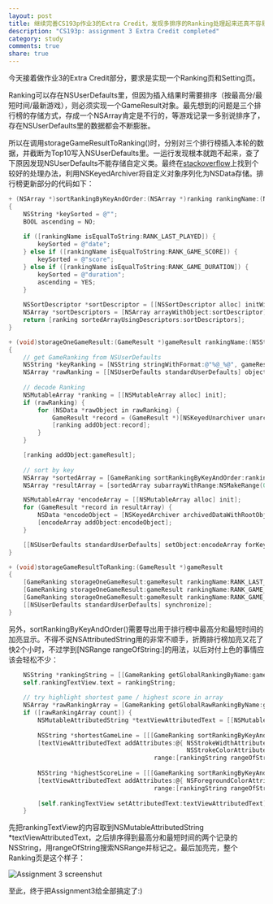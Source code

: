 ```yaml
---
layout: post
title: 继续完善CS193p作业3的Extra Credit，发现多排序的Ranking处理起来还真不容易
description: "CS193p: assignment 3 Extra Credit completed"
category: study
comments: true
share: true
---
```


今天接着做作业3的Extra Credit部分，要求是实现一个Ranking页和Setting页。

Ranking可以存在NSUserDefaults里，但因为插入结果时需要排序（按最高分/最短时间/最新游戏），则必须实现一个GameResult对象。最先想到的问题是三个排行榜的存储方式，存成一个NSArray肯定是不行的，等游戏记录一多别说排序了，存在NSUserDefaults里的数据都会不断膨胀。

所以在调用storageGameResultToRanking()时，分别对三个排行榜插入本轮的数据，并截断为Top10写入NSUserDefaults里。一运行发现根本就跑不起来，查了下原因发现NSUserDefaults不能存储自定义类。最终在[stackoverflow](http://stackoverflow.com/questions/3000220/best-way-to-save-to-nsuserdefaults-for-custom-class)上找到个较好的处理办法，利用NSKeyedArchiver将自定义对象序列化为NSData存储。排行榜更新部分的代码如下：

```objective-c
+ (NSArray *)sortRankingByKeyAndOrder:(NSArray *)ranking rankingName:(NSString *)rankingName
{
    NSString *keySorted = @"";
    BOOL ascending = NO;
    
    if ([rankingName isEqualToString:RANK_LAST_PLAYED]) {
        keySorted = @"date";
    } else if ([rankingName isEqualToString:RANK_GAME_SCORE]) {
        keySorted = @"score";
    } else if ([rankingName isEqualToString:RANK_GAME_DURATION]) {
        keySorted = @"duration";
        ascending = YES;
    }
    
    NSSortDescriptor *sortDescriptor = [[NSSortDescriptor alloc] initWithKey:keySorted ascending:ascending];
    NSArray *sortDescriptors = [NSArray arrayWithObject:sortDescriptor];
    return [ranking sortedArrayUsingDescriptors:sortDescriptors];
}

+ (void)storageOneGameResult:(GameResult *)gameResult rankingName:(NSString *)rankingName
{
    // get GameRanking from NSUserDefaults
    NSString *keyRanking = [NSString stringWithFormat:@"%@_%@", gameResult.gameType, rankingName];
    NSArray *rawRanking = [[NSUserDefaults standardUserDefaults] objectForKey:keyRanking];
    
    // decode Ranking
    NSMutableArray *ranking = [[NSMutableArray alloc] init];
    if (rawRanking) {
        for (NSData *rawObject in rawRanking) {
            GameResult *record = (GameResult *)[NSKeyedUnarchiver unarchiveObjectWithData:rawObject];
            [ranking addObject:record];
        }
    }

    [ranking addObject:gameResult];
    
    // sort by key
    NSArray *sortedArray = [GameRanking sortRankingByKeyAndOrder:ranking rankingName:rankingName];
    NSArray *resultArray = [sortedArray subarrayWithRange:NSMakeRange(0, MIN([sortedArray count], RANKING_TOP_SIZE))];

    NSMutableArray *encodeArray = [[NSMutableArray alloc] init];
    for (GameResult *record in resultArray) {
        NSData *encodeObject = [NSKeyedArchiver archivedDataWithRootObject:record];
        [encodeArray addObject:encodeObject];
    }

    [[NSUserDefaults standardUserDefaults] setObject:encodeArray forKey:keyRanking];
}

+ (void)storageGameResultToRanking:(GameResult *)gameResult
{
    [GameRanking storageOneGameResult:gameResult rankingName:RANK_LAST_PLAYED];
    [GameRanking storageOneGameResult:gameResult rankingName:RANK_GAME_SCORE];
    [GameRanking storageOneGameResult:gameResult rankingName:RANK_GAME_DURATION];
    [[NSUserDefaults standardUserDefaults] synchronize];
}
```

另外，sortRankingByKeyAndOrder()需要导出用于排行榜中最高分和最短时间的加亮显示。不得不说NSAttributedString用的非常不顺手，折腾排行榜加亮又花了快2个小时，不过学到[NSRange rangeOfString:]的用法，以后对付上色的事情应该会轻松不少：

```objective-c
    NSString *rankingString = [[GameRanking getGlobalRankingByName:gameType rankingName:rankingName] componentsJoinedByString:@"\n"];
    self.rankingTextView.text = rankingString;
    
    // try highlight shortest game / highest score in array
    NSArray *rawRankingArray = [GameRanking getGlobalRawRankingByName:gameType rankingName:rankingName];
    if ([rawRankingArray count]) {
        NSMutableAttributedString *textViewAttributedText = [[NSMutableAttributedString alloc] initWithAttributedString:self.rankingTextView.textStorage];
        
        NSString *shortestGameLine = [[[GameRanking sortRankingByKeyAndOrder:rawRankingArray rankingName:RANK_GAME_DURATION] firstObject] description];
        [textViewAttributedText addAttributes:@{ NSStrokeWidthAttributeName : @-3,
                                                 NSStrokeColorAttributeName : [UIColor orangeColor] }
                                        range:[rankingString rangeOfString:shortestGameLine]];
        
        NSString *highestScoreLine = [[[GameRanking sortRankingByKeyAndOrder:rawRankingArray rankingName:RANK_GAME_SCORE] firstObject] description];
        [textViewAttributedText addAttributes:@{ NSForegroundColorAttributeName : [UIColor redColor] }
                                        range:[rankingString rangeOfString:highestScoreLine]];
        
        [self.rankingTextView setAttributedText:textViewAttributedText];
    }
```

先把rankingTextView的内容取到NSMutableAttributedString *textViewAttributedText，之后排序得到最高分和最短时间的两个记录的NSString，用rangeOfString搜索NSRange并标记之。最后加亮完，整个Ranking页是这个样子：

![Assignment 3 screenshut](https://raw.github.com/upbit/CS193p_Homework/master/screenshot/screenshot3c.png)

至此，终于把Assignment3给全部搞定了:)

